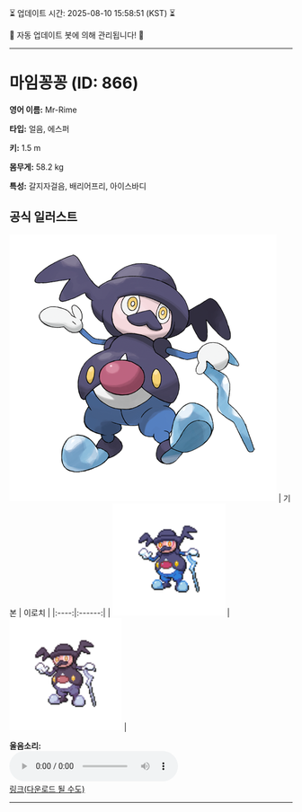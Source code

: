 
⏳ 업데이트 시간: 2025-08-10 15:58:51 (KST) ⏳

🤖 자동 업데이트 봇에 의해 관리됩니다! 🤖

---

# 마임꽁꽁 (ID: 866)
**영어 이름:** Mr-Rime

**타입:** 얼음, 에스퍼

**키:** 1.5 m

**몸무게:** 58.2 kg

**특성:** 갈지자걸음, 배리어프리, 아이스바디

## 공식 일러스트
![](https://raw.githubusercontent.com/PokeAPI/sprites/master/sprites/pokemon/other/official-artwork/866.png)
| 기본 | 이로치 |
|:----:|:------:|
| <img src="https://raw.githubusercontent.com/PokeAPI/sprites/master/sprites/pokemon/866.png" width="200"> | <img src="https://raw.githubusercontent.com/PokeAPI/sprites/master/sprites/pokemon/shiny/866.png" width="200"> |

**울음소리:**<br><audio controls src="https://raw.githubusercontent.com/PokeAPI/cries/main/cries/pokemon/latest/866.ogg"></audio><br> [링크(다운로드 될 수도)](https://raw.githubusercontent.com/PokeAPI/cries/main/cries/pokemon/latest/866.ogg)


---
